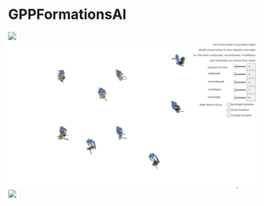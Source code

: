 # GPPFormationsAI
![](https://github.com/jonascll/GPPFormationsAI/blob/main/formationRectangle.gif)
![](https://github.com/jonascll/GPPFormationsAI/blob/main/formationCircle.gif)
![](https://github.com/jonascll/GPPFormationsAI/blob/main/formationTriangle.gif)
